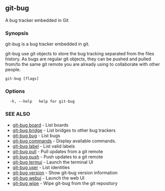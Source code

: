 ## git-bug

A bug tracker embedded in Git

### Synopsis

git-bug is a bug tracker embedded in git.

git-bug use git objects to store the bug tracking separated from the files
history. As bugs are regular git objects, they can be pushed and pulled from/to
the same git remote you are already using to collaborate with other people.



```
git-bug [flags]
```

### Options

```
  -h, --help   help for git-bug
```

### SEE ALSO

* [git-bug board](git-bug_board.md)	 - List boards
* [git-bug bridge](git-bug_bridge.md)	 - List bridges to other bug trackers
* [git-bug bug](git-bug_bug.md)	 - List bugs
* [git-bug commands](git-bug_commands.md)	 - Display available commands.
* [git-bug label](git-bug_label.md)	 - List valid labels
* [git-bug pull](git-bug_pull.md)	 - Pull updates from a git remote
* [git-bug push](git-bug_push.md)	 - Push updates to a git remote
* [git-bug termui](git-bug_termui.md)	 - Launch the terminal UI
* [git-bug user](git-bug_user.md)	 - List identities
* [git-bug version](git-bug_version.md)	 - Show git-bug version information
* [git-bug webui](git-bug_webui.md)	 - Launch the web UI
* [git-bug wipe](git-bug_wipe.md)	 - Wipe git-bug from the git repository

